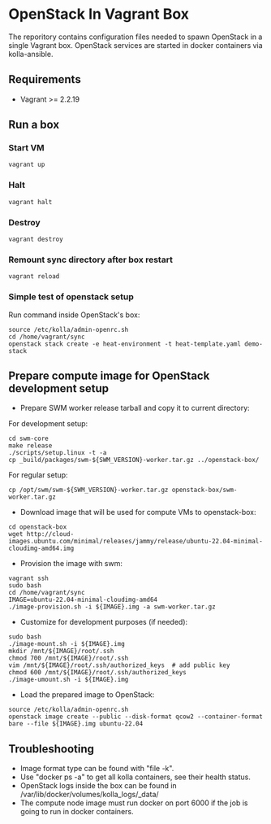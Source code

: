 OpenStack In Vagrant Box
========================

The reporitory contains configuration files needed to spawn OpenStack in a single Vagrant box.
OpenStack services are started in docker containers via kolla-ansible.

Requirements
------------

* Vagrant >= 2.2.19


Run a box
---------

### Start VM
```console
vagrant up
```

### Halt
```console
vagrant halt
```

### Destroy
```console
vagrant destroy
```

### Remount sync directory after box restart
```console
vagrant reload
```

### Simple test of openstack setup
Run command inside OpenStack's box:
```console
source /etc/kolla/admin-openrc.sh
cd /home/vagrant/sync
openstack stack create -e heat-environment -t heat-template.yaml demo-stack
```

Prepare compute image for OpenStack development setup
-----------------------------------------------------

* Prepare SWM worker release tarball and copy it to current directory:

For development setup:
```console
cd swm-core
make release
./scripts/setup.linux -t -a
cp _build/packages/swm-${SWM_VERSION}-worker.tar.gz ../openstack-box/
```

For regular setup:
```console
cp /opt/swm/swm-${SWM_VERSION}-worker.tar.gz openstack-box/swm-worker.tar.gz
```

* Download image that will be used for compute VMs to openstack-box:
```console
cd openstack-box
wget http://cloud-images.ubuntu.com/minimal/releases/jammy/release/ubuntu-22.04-minimal-cloudimg-amd64.img
```

* Provision the image with swm:
```console
vagrant ssh
sudo bash
cd /home/vagrant/sync
IMAGE=ubuntu-22.04-minimal-cloudimg-amd64
./image-provision.sh -i ${IMAGE}.img -a swm-worker.tar.gz
```

* Customize for development purposes (if needed):
```console
sudo bash
./image-mount.sh -i ${IMAGE}.img
mkdir /mnt/${IMAGE}/root/.ssh
chmod 700 /mnt/${IMAGE}/root/.ssh
vim /mnt/${IMAGE}/root/.ssh/authorized_keys  # add public key
chmod 600 /mnt/${IMAGE}/root/.ssh/authorized_keys
./image-umount.sh -i ${IMAGE}.img
```

* Load the prepared image to OpenStack:
```console
source /etc/kolla/admin-openrc.sh
openstack image create --public --disk-format qcow2 --container-format bare --file ${IMAGE}.img ubuntu-22.04
```


Troubleshooting
---------------
* Image format type can be found with "file -k".
* Use "docker ps -a" to get all kolla containers, see their health status.
* OpenStack logs inside the box can be found in /var/lib/docker/volumes/kolla_logs/_data/
* The compute node image must run docker on port 6000 if the job is going to run in docker containers.
